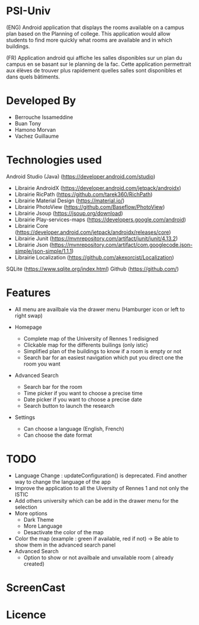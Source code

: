 # PSI-Univ

(ENG) Android application that displays the rooms available on a campus plan based on the
Planning of college. This application would allow students to find more quickly what
rooms are available and in which buildings.

(FR) Application android qui affiche les salles disponibles sur un plan du campus en se basant sur le
planning de la fac. Cette application permettrait aux élèves de trouver plus rapidement quelles
salles sont disponibles et dans quels bâtiments.

# Developed By

- Berrouche Issameddine 
- Buan Tony 
- Hamono Morvan 
- Vachez Guillaume 

# Technologies used

Android Studio (Java) (https://developer.android.com/studio)
  - Librairie AndroidX (https://developer.android.com/jetpack/androidx)
  - Librairie RicPath (https://github.com/tarek360/RichPath)
  - Librairie Material Design (https://material.io/)
  - Librairie PhotoView (https://github.com/Baseflow/PhotoView)
  - Librairie Jsoup (https://jsoup.org/download)
  - Librairie Play-services-maps (https://developers.google.com/android)
  - Librairie Core (https://developer.android.com/jetpack/androidx/releases/core)
  - Librairie Junit (https://mvnrepository.com/artifact/junit/junit/4.13.2)
  - Librairie Json (https://mvnrepository.com/artifact/com.googlecode.json-simple/json-simple/1.1.1)
  - Librairie Localization (https://github.com/akexorcist/Localization)
  
SQLite (https://www.sqlite.org/index.html) 
Github (https://github.com/)
   

# Features

- All menu are availbale via the drawer menu (Hamburger icon or left to right swap)

- Homepage
  - Complete map of the University of Rennes 1 redisigned
  - Clickable map for the differents builings (only istic)
  - Simplified plan of the buildings to know if a room is empty or not
  - Search bar for an easiest navigation which put you direct one the room you want
- Advanced Search
  - Search bar for the room
  - Time picker if you want to choose a precise time
  - Date picker if you want to choose a precise date
  - Search button to launch the research
- Settings
  - Can choose a language (English, French)
  - Can choose the date format


# TODO

- Language Change : updateConfiguration() is deprecated. Find another way to change the language of the app
- Improve the application to all the Uiversity of Rennes 1 and not only the ISTIC
- Add others university which can be add in the drawer menu for the selection
- More options
    - Dark Theme
    - More Language
    - Desactivate the color of the map
 - Color the map (example : green if available, red if not) -> Be able to show them in the advanced search panel
 - Advanced Search
    - Option to show or not availbale and unvailable room ( already created)

# ScreenCast

# Licence

